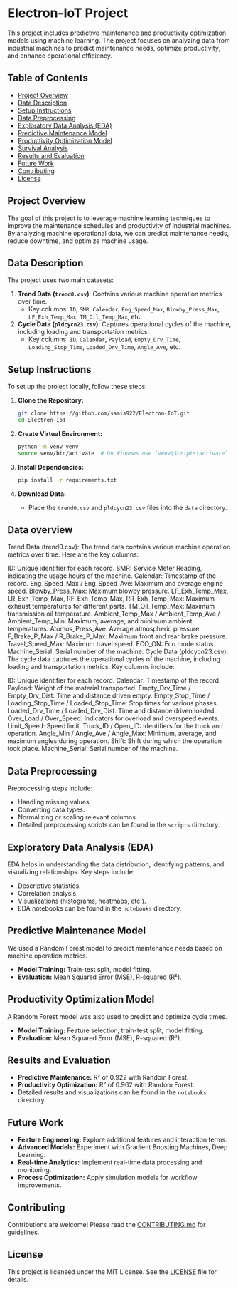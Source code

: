 # Electron-IoT Project

This project includes predictive maintenance and productivity optimization models using machine learning. The project focuses on analyzing data from industrial machines to predict maintenance needs, optimize productivity, and enhance operational efficiency.

## Table of Contents
- [Project Overview](#project-overview)
- [Data Description](#data-description)
- [Setup Instructions](#setup-instructions)
- [Data Preprocessing](#data-preprocessing)
- [Exploratory Data Analysis (EDA)](#exploratory-data-analysis-eda)
- [Predictive Maintenance Model](#predictive-maintenance-model)
- [Productivity Optimization Model](#productivity-optimization-model)
- [Survival Analysis](#survival-analysis)
- [Results and Evaluation](#results-and-evaluation)
- [Future Work](#future-work)
- [Contributing](#contributing)
- [License](#license)

## Project Overview
The goal of this project is to leverage machine learning techniques to improve the maintenance schedules and productivity of industrial machines. By analyzing machine operational data, we can predict maintenance needs, reduce downtime, and optimize machine usage.

## Data Description
The project uses two main datasets:
1. **Trend Data (`trend0.csv`)**: Contains various machine operation metrics over time.
    - Key columns: `ID`, `SMR`, `Calendar`, `Eng_Speed_Max`, `Blowby_Press_Max`, `LF_Exh_Temp_Max`, `TM_Oil_Temp_Max`, etc.
2. **Cycle Data (`pldcycn23.csv`)**: Captures operational cycles of the machine, including loading and transportation metrics.
    - Key columns: `ID`, `Calendar`, `Payload`, `Empty_Drv_Time`, `Loading_Stop_Time`, `Loaded_Drv_Time`, `Angle_Ave`, etc.

## Setup Instructions
To set up the project locally, follow these steps:

1. **Clone the Repository:**
    ```bash
    git clone https://github.com/samis922/Electron-IoT.git
    cd Electron-IoT
    ```

2. **Create Virtual Environment:**
    ```bash
    python -m venv venv
    source venv/bin/activate  # On Windows use `venv\Scripts\activate`
    ```

3. **Install Dependencies:**
    ```bash
    pip install -r requirements.txt
    ```

4. **Download Data:**
    - Place the `trend0.csv` and `pldcycn23.csv` files into the `data` directory.
## Data overview
Trend Data (trend0.csv):
The trend data contains various machine operation metrics over time. Here are the key columns:

ID: Unique identifier for each record.
SMR: Service Meter Reading, indicating the usage hours of the machine.
Calendar: Timestamp of the record.
Eng_Speed_Max / Eng_Speed_Ave: Maximum and average engine speed.
Blowby_Press_Max: Maximum blowby pressure.
LF_Exh_Temp_Max, LR_Exh_Temp_Max, RF_Exh_Temp_Max, RR_Exh_Temp_Max: Maximum exhaust temperatures for different parts.
TM_Oil_Temp_Max: Maximum transmission oil temperature.
Ambient_Temp_Max / Ambient_Temp_Ave / Ambient_Temp_Min: Maximum, average, and minimum ambient temperatures.
Atomos_Press_Ave: Average atmospheric pressure.
F_Brake_P_Max / R_Brake_P_Max: Maximum front and rear brake pressure.
Travel_Speed_Max: Maximum travel speed.
ECO_ON: Eco mode status.
Machine_Serial: Serial number of the machine.
Cycle Data (pldcycn23.csv):
The cycle data captures the operational cycles of the machine, including loading and transportation metrics. Key columns include:

ID: Unique identifier for each record.
Calendar: Timestamp of the record.
Payload: Weight of the material transported.
Empty_Drv_Time / Empty_Drv_Dist: Time and distance driven empty.
Empty_Stop_Time / Loading_Stop_Time / Loaded_Stop_Time: Stop times for various phases.
Loaded_Drv_Time / Loaded_Drv_Dist: Time and distance driven loaded.
Over_Load / Over_Speed: Indicators for overload and overspeed events.
Limit_Speed: Speed limit.
Truck_ID / Open_ID: Identifiers for the truck and operation.
Angle_Min / Angle_Ave / Angle_Max: Minimum, average, and maximum angles during operation.
Shift: Shift during which the operation took place.
Machine_Serial: Serial number of the machine.

## Data Preprocessing
Preprocessing steps include:
- Handling missing values.
- Converting data types.
- Normalizing or scaling relevant columns.
- Detailed preprocessing scripts can be found in the `scripts` directory.

## Exploratory Data Analysis (EDA)
EDA helps in understanding the data distribution, identifying patterns, and visualizing relationships. Key steps include:
- Descriptive statistics.
- Correlation analysis.
- Visualizations (histograms, heatmaps, etc.).
- EDA notebooks can be found in the `notebooks` directory.

## Predictive Maintenance Model
We used a Random Forest model to predict maintenance needs based on machine operation metrics.
- **Model Training:** Train-test split, model fitting.
- **Evaluation:** Mean Squared Error (MSE), R-squared (R²).


## Productivity Optimization Model
A Random Forest model was also used to predict and optimize cycle times.
- **Model Training:** Feature selection, train-test split, model fitting.
- **Evaluation:** Mean Squared Error (MSE), R-squared (R²).



## Results and Evaluation
- **Predictive Maintenance:** R² of 0.922 with Random Forest.
- **Productivity Optimization:** R² of 0.962 with Random Forest.
- Detailed results and visualizations can be found in the `notebooks` directory.

## Future Work
- **Feature Engineering:** Explore additional features and interaction terms.
- **Advanced Models:** Experiment with Gradient Boosting Machines, Deep Learning.
- **Real-time Analytics:** Implement real-time data processing and monitoring.
- **Process Optimization:** Apply simulation models for workflow improvements.

## Contributing
Contributions are welcome! Please read the [CONTRIBUTING.md](CONTRIBUTING.md) for guidelines.

## License
This project is licensed under the MIT License. See the [LICENSE](LICENSE) file for details.
